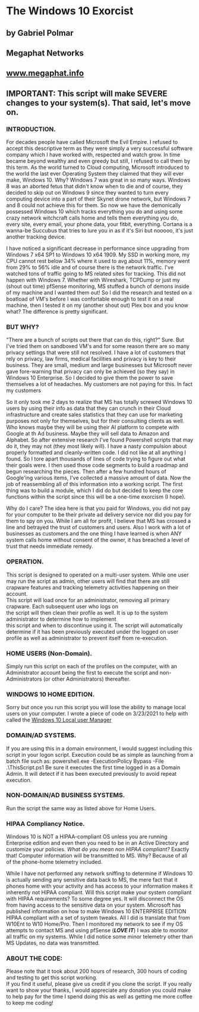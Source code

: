 # The Windows 10 Exorcist                                    
## by Gabriel Polmar                                      
## Megaphat Networks                                      
## www.megaphat.info                                      

## IMPORTANT: This script will make SEVERE changes to your system(s).  That said, let's move on.

### INTRODUCTION.  
For decades people have called Microsoft the Evil Empire.  I refused to accept this descriptive
term as they were simply a very successful software company which I have worked with, respected and watch 
grow.  In time became beyond wealthy and even greedy but still, I refused to call them by this term.  As the
world turned to Cloud computing, Microsoft introduced to the world the last ever Operating System they claimed
that they will ever make, Windows 10.  Why?  Windows 7 was great in so many ways.  Windows 8 was an aborted
fetus that didn't know when to die and of course, they decided to skip out on Windows 9 since they wanted 
to turn every computing device into a part of their Skynet drone network, but Windows 7 and 8 could not 
achieve this for them.  So now we have the demonically possessed Windows 10 which tracks everything you do and 
using some crazy network witchcraft calls home and tells them everything you do, every site, every email, your
phone data, your fitbit, everything.  Cortana is a wanna-be Succubus that tries to lure you in as if it's Siri but 
nooooo, it's just another tracking device.  

I have noticed a significant decrease in performance since upgrading from Windows 7 x64 SP1 to Windows 10 x64 1909.
My SSD in working more, my CPU cannot rest below 34% where it used to avg about 11%, memory went from 29% to 56% idle
and of course there is the network traffic.  I've watched tons of traffic going to MS related sites for tracking.
This did not happen with Windows 7.  Whether with Wireshark, TCPDump or just my (shout out time) pfSense monitoring, 
MS stuffed a bunch of demons inside of my machine and I wanted them out!  So I did the research and tested on a boatload
of VM's before I was confortable enough to test it on a real machine, then I tested it on my (another shout out) Plex box
and you know what?  The difference is pretty significant.  

### BUT WHY?  
"There are a bunch of scripts out there that can do this, right?"  Sure.  But I've tried them on sandboxed VM's
and for some reason there are so many privacy settings that were still not resolved.  I have a lot of customers that rely 
on privacy, law firms, medical facilities and privacy is key to their business.  They are small, medium and large businesses 
but Microsoft never gave fore-warning that privacy can only be achieved (so they say) in Windows 10 Enterprise.  So I decided
to give them the power to save themselves a lot of headaches.  My customers are not paying for this.  In fact my customers

So it only took me 2 days to realize that MS has totally screwed Windows 10 users by using their info as data that they
can crunch in their Cloud infrastructure and create sales statistics that they can use for marketing purposes not only 
for themselves, but for their consulting clients as well.  Who knows maybe they will be using their AI platform to compete
with Google at th Ad business.  Maybe they will sell data to Amazon and Alphabet.  So after extensive research I've found 
Powershell scripts that may do it, they may not (they most likely will).  I have a nasty compulsion about properly
formatted and cleanly-written code.  I did not like at all anything I found.  So I tore apart thousands of lines of code 
trying to figure out what their goals were.  I then used those code segments to build a roadmap and begun researching the 
pieces.  Then after a few hundred hours of Google'ing various items, I've collected a massive amount of data.  Now the job 
of reassembling all of this information into a working script.  The first thing was to build a module, which I did do but decided
to keep the core functions within the script since this will be a one-time exorcism (I hope).   

Why do I care?  The idea here is that you paid for Windows, you did not pay for your computer to be their 
private ad delivery service nor did you pay for them to spy on you.  While I am all for profit, I believe that MS has
crossed a line and betrayed the trust of customers and users.  Also I work with a lot of businesses as customers and 
the one thing I have learned is when ANY system calls home without consent of the owner, it has breached a level of 
trust that needs immediate remedy.  

### OPERATION.  
This script is designed to operated on a multi-user system.  While one user may run the script as admin, 
other users will find that there are still crapware features and tracking telemetry activities happening on their account.       
This script will load once for an administrator, removing all primary crapware.  Each subsequent user who logs on       
the script will then clean their profile as well.  It is up to the system administrator to determine how to implement   
this script and when to discontinue using it. The script will automatically determine if it has been previously executed 
under the logged on user profile as well as administrator to prevent itself from re-execution.

### HOME USERS (Non-Domain).  
Simply run this script on each of the profiles on the computer, with an Administrator account being the 
first to execute the script and non-Administrators (or other Administrators) thereafter.  

### WINDOWS 10 HOME EDITION.
Sorry but once you run this script you will lose the ability to manage local users on your computer.  I wrote a piece of code on 3/23/2021 to help with called the [Windows 10 Local user Manager](https://github.com/MegaphatNetworks/Windows-10-Local-User-Manager)

### DOMAIN/AD SYSTEMS.  
If you are using this in a domain environment, I would suggest including this script in your logon script.
Execution could be as simple as launching from a batch file such as: powershell.exe -ExecutionPolicy Bypass -File .\ThisScript.ps1
Be sure it executes the first time logged in as a Domain Admin.  It will detect if it has been executed previously to avoid repeat execution.

### NON-DOMAIN/AD BUSINESS SYSTEMS.
Run the script the same way as listed above for Home Users.

### HIPAA Compliancy Notice.  
Windows 10 is NOT a HIPAA-compliant OS unless you are running Enterprise edition and even then you need to be in an Active Directory and customize your policies. 
*What do you mean non HIPAA compliant?*  Exactly that!  Computer information will be transmitted to MS. Why?  Because of all of the phone-home telemetry included. 

While I have not performed any network sniffing to determine if Windows 10 is actually sending any sensitive data back to MS, 
the mere fact that it phones home with your activity and has access to your information makes it inherently not HIPAA compliant.
Will this script make your system compliant with HIPAA requirements?  To some degree yes.  It will disconnect the OS from having 
access to the sensitive data on your system.  Microsoft has published information on how to make Windows 10 ENTERPRISE EDITION
HIPAA compliant with a set of system tweaks.  All I did is translate that from W10Ent to W10 Home/Pro.  Then I monitored my network 
to see if my OS attempts to contact MS and using pfSense (***LOVE IT***) I was able to monitor all traffic on my systems.  While I
did notice some minor telemetry other than MS Updates, no data was transmitted.


### ABOUT THE CODE: 
Please note that it took about 200 hours of research, 300 hours of coding and testing to get this script working.   
If you find it useful, please give us credit if you clone the script.  If you really want to show your thanks, I would appreciate 
any donation you could make to help pay for the time I spend doing this as well as getting me more coffee to keep me coding!    
